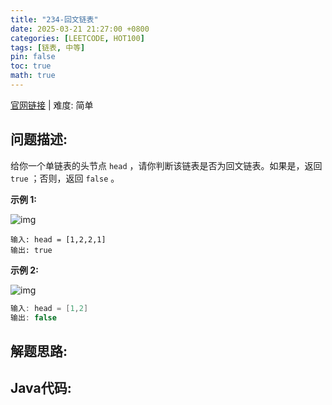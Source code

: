 ```yaml
---
title: "234-回文链表"
date: 2025-03-21 21:27:00 +0800
categories: [LEETCODE, HOT100]
tags: [链表, 中等]
pin: false
toc: true
math: true
---
```


[官网链接](https://leetcode.cn/problems/palindrome-linked-list/) \| 难度: 简单

## 问题描述: 

给你一个单链表的头节点 `head` ，请你判断该链表是否为回文链表。如果是，返回 `true` ；否则，返回 `false` 。

**示例 1:**

![img](../assets/img/posts/leetcode/p234_0.jpg)

```
输入: head = [1,2,2,1]
输出: true
```

**示例 2:**

![img](../assets/img/posts/leetcode/p234_1.jpg)

```java
输入: head = [1,2]
输出: false
```



## 解题思路: 



## Java代码: 

